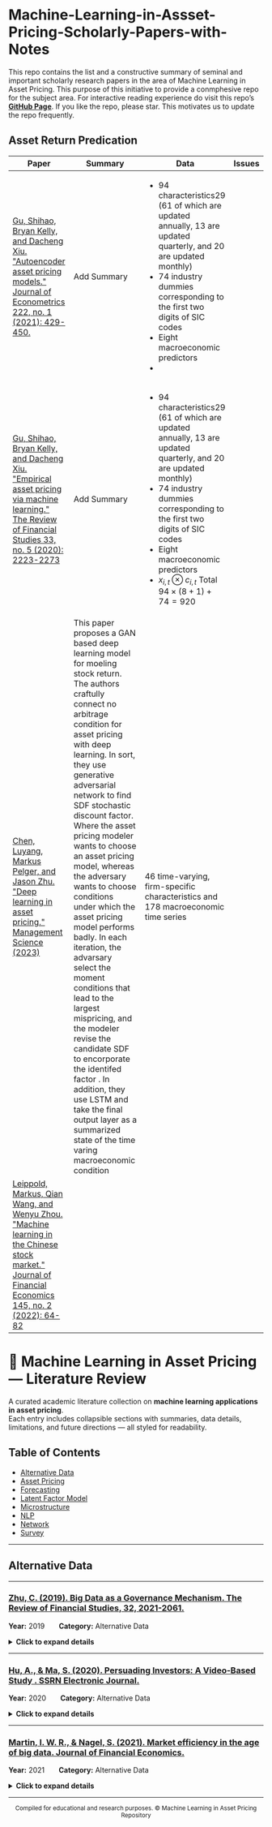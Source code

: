 # Machine-Learning-in-Assset-Pricing-Scholarly-Papers-with-Notes
This repo contains the list and a constructive summary of seminal and important scholarly research papers in the area of Machine Learning in Asset Pricing. 
This purpose of this initiative to provide a conmphesive repo for the subject area. For interactive reading experience do visit this repo’s [**GitHub Page**](https://ajim63.github.io/Machine-Learning-in-Asset-Pricing-Papers/). If you like the repo, please star. This motivates us to update the repo frequently.



## Asset Return Predication

| **Paper**   | **Summary** | **Data**   | **Issues**     |
| ---     | ---     |  ---   |   ---      |
|[Gu, Shihao, Bryan Kelly, and Dacheng Xiu. "Autoencoder asset pricing models." Journal of Econometrics 222, no. 1 (2021): 429-450.](https://www.sciencedirect.com/science/article/pii/S0304407620301998) |Add Summary|  <ul><li> 94 characteristics29 (61 of which are updated annually, 13 are updated quarterly, and 20 are updated monthly) </li> <li> 74 industry dummies corresponding to the first two digits of SIC codes </li> <li> Eight macroeconomic predictors </li> <li> </ul> |
|[Gu, Shihao, Bryan Kelly, and Dacheng Xiu. "Empirical asset pricing via machine learning." The Review of Financial Studies 33, no. 5 (2020): 2223-2273](https://academic.oup.com/rfs/article/33/5/2223/5758276) |Add Summary|  <ul><li> 94 characteristics29 (61 of which are updated annually, 13 are updated quarterly, and 20 are updated monthly) </li> <li> 74 industry dummies corresponding to the first two digits of SIC codes </li> <li> Eight macroeconomic predictors </li> <li>  $x_{i,t} \otimes c_{i,t}$ Total $94×(8+1)+74=920$</ul> |
|   [Chen, Luyang, Markus Pelger, and Jason Zhu. "Deep learning in asset pricing." Management Science (2023)](https://pubsonline.informs.org/doi/full/10.1287/mnsc.2023.4695?casa_token=diOIUo7s9XcAAAAA%3Alo9f4mKnjbsQtbvR28zS6n9hipGDYRP_xTLSgvbe0s7tuFoJzEJU72wEjULvUTJOeu_weS_ymq5N)      |    This paper proposes a GAN based deep learning   model for moeling stock return. The authors craftully connect no arbitrage condition for asset pricing with deep learning. In sort, they use generative adversarial network to find SDF stochastic discount factor. Where the asset pricing modeler wants to choose an asset pricing model, whereas the adversary wants to choose conditions under which the asset pricing model performs badly. In each iteration, the advarsary select the moment conditions that lead to the largest mispricing, and the modeler revise the candidate SDF to encorporate the identifed factor . In addition, they use LSTM and take the final output layer as a summarized state of the time varing macroeconomic condition  |   46 time-varying, firm-specific characteristics and 178 macroeconomic time series     |            |
|[Leippold, Markus, Qian Wang, and Wenyu Zhou. "Machine learning in the Chinese stock market." Journal of Financial Economics 145, no. 2 (2022): 64-82](https://www.sciencedirect.com/science/article/pii/S0304405X21003743)  |         |        |            |


# 🧠 Machine Learning in Asset Pricing — Literature Review

A curated academic literature collection on **machine learning applications in asset pricing**.  
Each entry includes collapsible sections with summaries, data details, limitations, and future directions — all styled for readability.

## Table of Contents

- [Alternative Data](#alternative-data)
- [Asset Pricing](#asset-pricing)
- [Forecasting](#forecasting)
- [Latent Factor Model](#latent-factor-model)
- [Microstructure](#microstructure)
- [NLP](#nlp)
- [Network](#network)
- [Survey](#survey)

---




## Alternative Data


---

### <a href="https://academic.oup.com/rfs/article/32/5/2021/5427775" target="_blank">Zhu, C. (2019). Big Data as a Governance Mechanism. The Review of Financial Studies, 32, 2021-2061.</a>
**Year:** 2019  **Category:** Alternative Data


<details>
  <summary><strong>Click to expand details</strong></summary>

  <div style="margin-left:1em">

  🟦 <strong><span style="color:#1E88E5">Summary</span></strong>  
  Zhu studies whether access to alternative 'big data' affects price informativeness and corporate governance. Greater big-data availability is associated with more informative prices and disciplining effects on managerial actions.

  <br>

  🟩 <strong><span style="color:#43A047">Data Used</span></strong>  
  - Firm-level governance & performance measures; proxies for alternative data adoption; stock price informativeness metrics.

  <br>

  🟧 <strong><span style="color:#FB8C00">Challenges / Limitations</span></strong>  
  - Measuring firms’ access to alternative data relies on indirect proxies.
  - Causal identification is difficult due to unobserved firm differences.
  - Generalizability beyond large public firms is uncertain.

  <br>

  🟪 <strong><span style="color:#8E24AA">Future Research Directions</span></strong>  
  - Use direct adoption measures via procurement records.
  - Apply difference-in-differences around adoption events.
  - Study real decision impacts and privacy implications.

  </div>
</details>



---

### <a href="https://www.nber.org/papers/w29048" target="_blank">Hu, A., & Ma, S. (2020). Persuading Investors: A Video-Based Study . SSRN Electronic Journal.</a>
**Year:** 2020  **Category:** Alternative Data


<details>
  <summary><strong>Click to expand details</strong></summary>

  <div style="margin-left:1em">

  🟦 <strong><span style="color:#1E88E5">Summary</span></strong>  
  Hu & Ma study how nonverbal and delivery-related features in pitch videos affect investor decisions, exploiting a large dataset of startup pitch videos (e.g., accelerator applications) merged with subsequent funding outcomes. They extract multimodal features from video — facial expressions, vocal tone, gestural dynamics — using computer-vision and audio-processing ML pipelines, and construct composite metrics of persuasiveness (warmth, passion, confidence). The authors then relate these quantified delivery features to investor actions (funding probability, amount) while controlling for textual content and firm fundamentals, isolating the incremental effect of presentation style. They find that positive delivery characteristics (enthusiasm, warmth) increase the likelihood of obtaining funding, but conditional on funding, those with excessive positivity may underperform later — suggesting a trade-off between persuasion and information quality. The paper carefully addresses selection concerns (which startups choose to publish videos) and shows robustness across different investor groups and pitch contexts. Methodologically, the work illustrates how modern ML tools for video/audio feature extraction can be rigorously combined with econometric designs to identify behavioral effects in financial settings. The authors also discuss privacy and ethical considerations around using video and biometric-like measures for economic decisions. The dataset and code usually accompany the working-paper release to facilitate replication.

  <br>

  🟩 <strong><span style="color:#43A047">Data Used</span></strong>  
  - Pitch videos from accelerators / crowdfunding platforms or VC pitch archives (raw video and audio).
  - Firm-level meta-data (founder characteristics, business descriptions) and subsequent funding outcomes (dates, amounts).
  - Preprocessing: face-tracking, voice-feature extraction (prosody), and natural-language transcripts (ASR) to separate delivery vs content.

  <br>

  🟧 <strong><span style="color:#FB8C00">Challenges / Limitations</span></strong>  
  - Sample selection: startups that record and share video pitches may differ systematically from those that don’t.
  - Video/audio processing may be sensitive to recording quality, camera angle, and background noise, potentially biasing feature extraction.
  - Ethical/privacy issues: inferring traits from video may raise consent and fairness concerns if used in hiring/financing decisions.
  - Causal inference: while the paper controls for many observables, unobserved attributes correlated with both delivery style and success remain plausible.

  <br>

  🟪 <strong><span style="color:#8E24AA">Future Research Directions</span></strong>  
  - Field experiments randomizing video exposure or coaching to test causal effects of delivery on investment decisions.
  - Cross-platform and cross-country tests to study cultural differences in delivery effectiveness.
  - Combine video-derived measures with investor-level heterogeneity (e.g., experience, risk aversion) to personalize persuasion models.\

  </div>
</details>



---

### <a href="https://www.sciencedirect.com/science/article/pii/S0304405X21004566" target="_blank">Martin, I. W. R., & Nagel, S. (2021). Market efficiency in the age of big data. Journal of Financial Economics.</a>
**Year:** 2021  **Category:** Alternative Data


<details>
  <summary><strong>Click to expand details</strong></summary>

  <div style="margin-left:1em">

  🟦 <strong><span style="color:#1E88E5">Summary</span></strong>  
  Martin & Nagel analyze how the availability of massive, granular data interacts with market efficiency, arguing that bigger data can both uncover previously hidden predictive signals and accelerate their arbitrage away, affecting the dynamic of inefficiencies. They combine theoretical modeling with empirical tests that leverage expanded datasets (textual data, high-frequency microstructure, alternative indicators) to examine whether and how markets incorporate information from large-scale sources. The authors document that while big data can improve ex-ante predictability for certain short horizons, practical frictions (transaction costs, capacity limits, and crowding) prevent instant exploitation, thereby leaving room for economically meaningful persistence. They also show that big-data-driven strategies can amplify volatility during stress periods if many agents react to the same signals simultaneously. Martin & Nagel stress the importance of distinguishing statistical predictability from economic arbitrageability and propose measures for testing efficiency in presence of high-dimensional signals. Policy and market-design implications are discussed, including data-access asymmetries and platform effects. Overall, the contribution is to bring a balanced analytical framework to assess the impact of big data on finance, combining normative concerns with empirical evidence.

  <br>

  🟩 <strong><span style="color:#43A047">Data Used</span></strong>  
  - Diverse large datasets: textual news corpora, high-frequency trade data, alternative data (satellite, transaction), and standard return series for empirical illustrations.
  - Simulations and calibrated models to assess arbitrage dynamics.

  <br>

  🟧 <strong><span style="color:#FB8C00">Challenges / Limitations</span></strong>  
  - Empirical results can be sensitive to the particular big-data sources selected.
  - Measuring “arbitrageability” in practice requires strong assumptions about agents’ strategies and capacity.
  - Policy recommendations depend on regulatory and market-structure specifics.

  <br>

  🟪 <strong><span style="color:#8E24AA">Future Research Directions</span></strong>  
  - Empirical work quantifying data-access inequality and its implications for market fairness.
  - Experiments on how coordinated use of common alternative-data signals affects volatility and liquidity.

  </div>
</details>



---

<p align="center">
<sub>Compiled for educational and research purposes. © Machine Learning in Asset Pricing Repository</sub>
</p>

